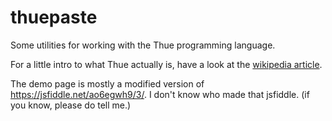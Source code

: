# thuepaste

Some utilities for working with the Thue programming language.

For a little intro to what Thue actually is, have a look at the [wikipedia article](https://en.wikipedia.org/wiki/Thue_(programming_language)).

The demo page is mostly a modified version of <https://jsfiddle.net/ao6egwh9/3/>. I don't know who made that jsfiddle. (if you know, please do tell me.)
